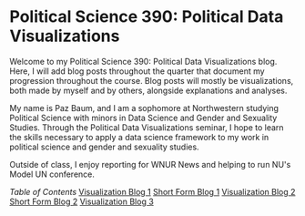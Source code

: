 # Political Science 390: Political Data Visualizations

Welcome to my Political Science 390: Political Data Visualizations blog. Here, I will add blog posts throughout the quarter that document my progression throughout the course. Blog posts will mostly be visualizations, both made by myself and by others, alongside explanations and analyses.

My name is Paz Baum, and I am a sophomore at Northwestern studying Political Science with minors in Data Science and Gender and Sexuality Studies. Through the Political Data Visualizations seminar, I hope to learn the skills necessary to apply a data science framework to my work in political science and gender and sexuality studies.

Outside of class, I enjoy reporting for WNUR News and helping to run NU's Model UN conference.

*Table of Contents*
[Visualization Blog 1](https://github.com/pazbaum/data_viz_390/tree/Visualization-Blog-1)
[Short Form Blog 1](https://github.com/pazbaum/data_viz_390/tree/Short-Form-Blog-1)
[Visualization Blog 2](https://github.com/pazbaum/data_viz_390/tree/Visualization-Blog-2)
[Short Form Blog 2](https://github.com/pazbaum/data_viz_390/tree/Short-Form-Blog-2)
[Visualization Blog 3](https://github.com/pazbaum/data_viz_390/tree/Visualization-Blog-3)
